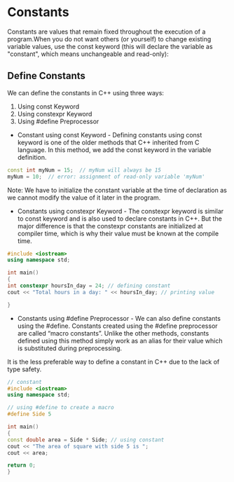 # Constants

Constants are values that remain fixed throughout the execution of a program.When you do not want others (or yourself) to change existing variable values, use the const keyword (this will declare the variable as "constant", which means unchangeable and read-only):

## Define Constants

We can define the constants in C++ using three ways:

1. Using const Keyword
2. Using constexpr Keyword
3. Using #define Preprocessor

* Constant using const Keyword - Defining constants using const keyword is one of the older methods that C++ inherited from C language. In this method, we add the const keyword in the variable definition.

```cpp
const int myNum = 15;  // myNum will always be 15
myNum = 10;  // error: assignment of read-only variable 'myNum' 
```

Note: We have to initialize the constant variable at the time of declaration as we cannot modify the value of it later in the program.

* Constants using constexpr Keyword - The constexpr keyword is similar to const keyword and is also used to declare constants in C++. But the major difference is that the constexpr constants are initialized at compiler time, which is why their value must be known at the compile time.

```cpp
#include <iostream> 
using namespace std; 

int main() 
{ 
int constexpr hoursIn_day = 24; // defining constant 
cout << "Total hours in a day: " << hoursIn_day; // printing value 

}
```

* Constants using #define Preprocessor - We can also define constants using the #define. Constants created using the #define preprocessor are called “macro constants”. Unlike the other methods, constants defined using this method simply work as an alias for their value which is substituted during preprocessing.

It is the less preferable way to define a constant in C++ due to the lack of type safety.

```cpp
// constant 
#include <iostream> 
using namespace std; 

// using #define to create a macro 
#define Side 5 

int main() 
{ 
const double area = Side * Side; // using constant 
cout << "The area of square with side 5 is "; 
cout << area; 

return 0; 
}
```
